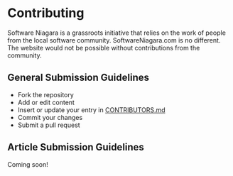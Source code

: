 # Contributing

Software Niagara is a grassroots initiative that relies on the work of people
from the local software community. SoftwareNiagara.com is no different. The
website would not be possible without contributions from the community.

## General Submission Guidelines

* Fork the repository
* Add or edit content
* Insert or update your entry in [CONTRIBUTORS.md](contributors.md)
* Commit your changes
* Submit a pull request

## Article Submission Guidelines

Coming soon!

